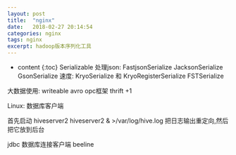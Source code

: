 ```yaml
---
layout: post
title:  "nginx"
date:   2018-02-27 20:14:54
categories: nginx
tags: nginx
excerpt: hadoop版本序列化工具
---
```

* content
{:toc}
Serializable
处理json:
FastjsonSerialize
JacksonSerialize
GsonSerialize
速度:
KryoSerialize 和 KryoRegisterSerialize
FSTSerialize

大数据使用:
writeable
avro   opc框架
thrift  +1



Linux:  数据库客户端

首先启动   hiveserver2
hiveserver2 & >/var/log/hive.log    把日志输出重定向,然后把它放到后台

jdbc   数据库连接客户端     beeline
